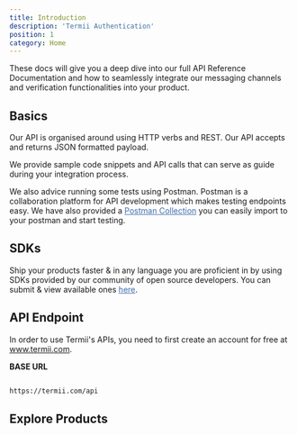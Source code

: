 ```yaml
---
title: Introduction
description: 'Termii Authentication'
position: 1
category: Home
---
```


These docs will give you a deep dive into our full API Reference Documentation and how to seamlessly integrate our messaging channels and verification functionalities into your product.

## Basics
Our API is organised around using HTTP verbs and REST. Our API  accepts and returns JSON formatted payload.

We provide sample code snippets and API calls that can serve as guide during your integration process.

We also advice running some tests using Postman. Postman is a collaboration platform for API development which makes testing endpoints easy. We have also provided a <a style="cursor:pointer; text-decoration:underline; color:#406DAD" href="https://termii.s3.us-west-1.amazonaws.com/upload/files/75963Z65FmbjqAohATnC.json" download="termii_postman_collection.json">Postman Collection</a> you can easily import to your postman and start testing.

## SDKs
Ship your products faster & in any language you are proficient in by using SDKs provided by our community of open source developers. You can submit & view available ones <a style="cursor:pointer; text-decoration:underline; color:#406DAD"  href="https://developers.termii.com/community-sdks">here</a>.

## API Endpoint

In order to use Termii's APIs, you need to first create an account for free at <a class="link">www.termii.com</a>. 

<b>BASE URL</b>
   <code-block active>

  ```bash

 https://termii.com/api
  ```
  </code-block>

  
## Explore Products

<quickNavigation-card></quick-navigation-card>

